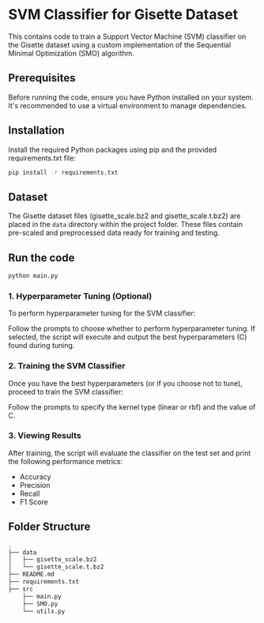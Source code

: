 # SVM Classifier for Gisette Dataset

This contains code to train a Support Vector Machine (SVM) classifier on the Gisette dataset using a custom implementation of the Sequential Minimal Optimization (SMO) algorithm.

## Prerequisites

Before running the code, ensure you have Python installed on your system. It's recommended to use a virtual environment to manage dependencies.

## Installation
    
Install the required Python packages using pip and the provided requirements.txt file:
```bash
pip install -r requirements.txt
```
## Dataset

The Gisette dataset files (gisette_scale.bz2 and gisette_scale.t.bz2) are placed in the `data` directory within the project folder. These files contain pre-scaled and preprocessed data ready for training and testing.

## Run the code
```bash
python main.py
```
### 1. Hyperparameter Tuning (Optional)

To perform hyperparameter tuning for the SVM classifier:

Follow the prompts to choose whether to perform hyperparameter tuning. If selected, the script will execute and output the best hyperparameters (C) found during tuning.

### 2. Training the SVM Classifier

Once you have the best hyperparameters (or if you choose not to tune), proceed to train the SVM classifier:


Follow the prompts to specify the kernel type (linear or rbf) and the value of C.

### 3. Viewing Results

After training, the script will evaluate the classifier on the test set and print the following performance metrics:

- Accuracy
- Precision
- Recall
- F1 Score

## Folder Structure
```bash
.
├── data
│   ├── gisette_scale.bz2
│   └── gisette_scale.t.bz2
├── README.md
├── requirements.txt
├── src
    ├── main.py
    ├── SMO.py
    └── utils.py
```




